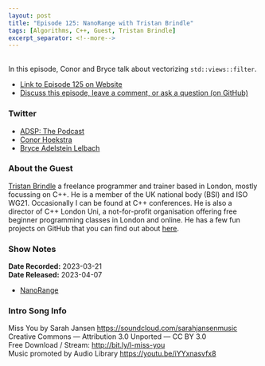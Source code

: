 ```yaml
---
layout: post
title: "Episode 125: NanoRange with Tristan Brindle"
tags: [Algorithms, C++, Guest, Tristan Brindle]
excerpt_separator: <!--more-->
---
```



<br>In this episode, Conor and Bryce talk about vectorizing `std::views::filter`.
 
<!--more-->

* [Link to Episode 125 on Website](https://adspthepodcast.com/2023/04/14/Episode-125.html)
* [Discuss this episode, leave a comment, or ask a question (on GitHub)](https://github.com/codereport/adsp2/discussions/16)

### Twitter
 
* [ADSP: The Podcast](https://twitter.com/adspthepodcast)
* [Conor Hoekstra](https://twitter.com/code_report)
* [Bryce Adelstein Lelbach](https://twitter.com/blelbach)

### About the Guest

[Tristan Brindle](https://twitter.com/tristanbrindle) a freelance programmer and trainer based in London, mostly focussing on C++. He is a member of the UK national body (BSI) and ISO WG21. Occasionally I can be found at C++ conferences. He is also a director of C++ London Uni, a not-for-profit organisation offering free beginner programming classes in London and online. He has a few fun projects on GitHub that you can find out about [here](https://tristanbrindle.com/projects/).

### Show Notes
 
**Date Recorded:** 2023-03-21 <br>
**Date Released:** 2023-04-07

* [NanoRange](https://github.com/tcbrindle/nanorange)

### Intro Song Info
 
Miss You by Sarah Jansen https://soundcloud.com/sarahjansenmusic<br>
Creative Commons — Attribution 3.0 Unported — CC BY 3.0<br>
Free Download / Stream: http://bit.ly/l-miss-you<br>
Music promoted by Audio Library https://youtu.be/iYYxnasvfx8<br>
